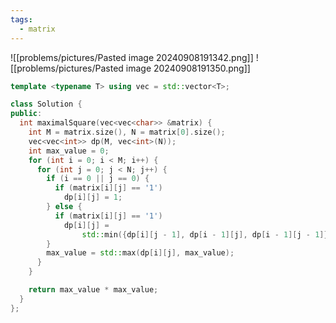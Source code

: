```yaml
---
tags:
  - matrix
---
```

![[problems/pictures/Pasted image 20240908191342.png]]
![[problems/pictures/Pasted image 20240908191350.png]]

```c++
template <typename T> using vec = std::vector<T>;

class Solution {
public:
  int maximalSquare(vec<vec<char>> &matrix) {
    int M = matrix.size(), N = matrix[0].size();
    vec<vec<int>> dp(M, vec<int>(N));
    int max_value = 0;
    for (int i = 0; i < M; i++) {
      for (int j = 0; j < N; j++) {
        if (i == 0 || j == 0) {
          if (matrix[i][j] == '1')
            dp[i][j] = 1;
        } else {
          if (matrix[i][j] == '1')
            dp[i][j] =
                std::min({dp[i][j - 1], dp[i - 1][j], dp[i - 1][j - 1]}) + 1;
        }
        max_value = std::max(dp[i][j], max_value);
      }
    }

    return max_value * max_value;
  }
};
```